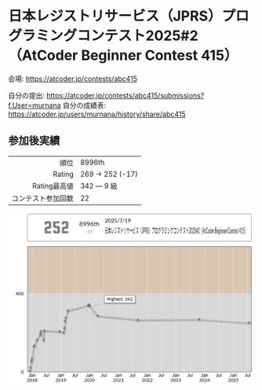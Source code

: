 # 日本レジストリサービス（JPRS）プログラミングコンテスト2025#2（AtCoder Beginner Contest 415）

会場: https://atcoder.jp/contests/abc415  

自分の提出: https://atcoder.jp/contests/abc415/submissions?f.User=murnana 
自分の成績表: https://atcoder.jp/users/murnana/history/share/abc415


## 参加後実績

|                    |                 |
| -----------------: | :-------------- |
|               順位 | 8996th          |
|             Rating | 269 → 252 (-17) |
|       Rating最高値 | 342 ― 9 級      |
| コンテスト参加回数 | 22              |

![ratingStatus](ratingStatus.png)
![ratingGraph](ratingGraph.png)
